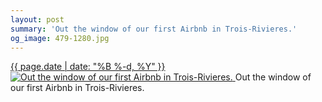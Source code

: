 ```yaml
---
layout: post
summary: 'Out the window of our first Airbnb in Trois-Rivieres.'
og_image: 479-1280.jpg
---
```


<p>
 <time>
  <a href="/479">
   {{ page.date | date: "%B %-d, %Y" }}
  </a>
 </time>
 <a href="/479">
  <img alt="Out the window of our first Airbnb in Trois-Rivieres." sizes="(min-width: 700px) 50vw, calc(100vw - 2rem)" src="{{ site.assets_url }}/479-640.jpg" srcset="{{ site.assets_url }}/479-1280.jpg 1280w, {{ site.assets_url }}/479-960.jpg 960w, {{ site.assets_url }}/479-640.jpg 640w, {{ site.assets_url }}/479-320.jpg 320w"/>
 </a>
 <span>
  Out the window of our first Airbnb in Trois-Rivieres.
 </span>
</p>
